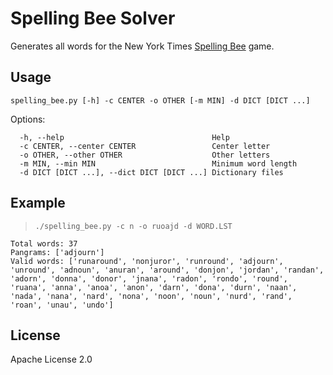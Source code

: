# Spelling Bee Solver

Generates all words for the New York Times [Spelling Bee](https://www.nytimes.com/puzzles/spelling-bee) game.

## Usage

`spelling_bee.py [-h] -c CENTER -o OTHER [-m MIN] -d DICT [DICT ...]`

Options:
```
  -h, --help                                 Help
  -c CENTER, --center CENTER                 Center letter
  -o OTHER, --other OTHER                    Other letters
  -m MIN, --min MIN                          Minimum word length
  -d DICT [DICT ...], --dict DICT [DICT ...] Dictionary files
```

## Example
> `./spelling_bee.py -c n -o ruoajd -d WORD.LST`

```
Total words: 37
Pangrams: ['adjourn']
Valid words: ['runaround', 'nonjuror', 'runround', 'adjourn', 'unround', 'adnoun', 'anuran', 'around', 'donjon', 'jordan', 'randan', 'adorn', 'donna', 'donor', 'jnana', 'radon', 'rondo', 'round', 'ruana', 'anna', 'anoa', 'anon', 'darn', 'dona', 'durn', 'naan', 'nada', 'nana', 'nard', 'nona', 'noon', 'noun', 'nurd', 'rand', 'roan', 'unau', 'undo']
```

## License
Apache License 2.0
